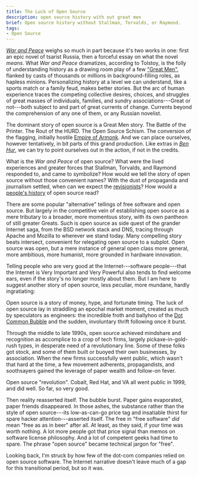 ```yaml
---
title: The Luck of Open Source
description: open source history with out great men
brief: Open source history without Stallman, Torvalds, or Raymond.
tags:
- Open Source
---
```


[_War and Peace_](https://en.wikipedia.org/wiki/War_and_Peace) weighs so much in part because it's two works in one: first an epic novel of tsarist Russia, then a forceful essay on what the novel _means_.  What _War and Peace_ dramatizes, according to Tolstoy, is the folly of understanding history as a drawing room play of a few ["Great Men"](https://en.wikipedia.org/wiki/Great_man_theory), flanked by casts of thousands or millions in background-filling roles, as hapless minions.  Personalizing history at a level we can understand, like a sports match or a family feud, makes better stories.  But the arc of human experience traces the competing collective desires, choices, and struggles of great masses of individuals, families, and sundry associations---Great or not---both subject to and part of great currents of change.  Currents beyond the comprehension of any one of them, or any Russian novelist.

The dominant story of open source is a Great Men story.  The Battle of the Printer.  The Rout of the HURD.  The Open Source Schism.  The conversion of the flagging, initially hostile [Empire of Armonk](https://en.wikipedia.org/wiki/IBM).  And we can place ourselves, however tentatively, in bit parts of this grand production.  Like extras in [_Ben Hur_](https://en.wikipedia.org/wiki/Ben-Hur_(1959_film)), we can try to point ourselves out in the action, if not in the credits.

What is the _War and Peace_ of open source?  What were the lived experiences and greater forces that Stallman, Torvalds, and Raymond responded to, and came to symbolize?  How would we tell the story of open source without those convenient names?  With the dust of propaganda and journalism settled, when can we expect the [revisionists](https://en.wikipedia.org/wiki/Historical_revisionism)?  How would a [people's history](https://en.wikipedia.org/wiki/People%27s_history) of open source read?

There are some popular "alternative" tellings of free software and open source.  But largely in the competitive vein of establishing open source as a mere tributary to a broader, more momentous story, with its own pantheon of still greater Greats.  Such is open source as side quest of the grander Internet saga, from the BSD network stack and DNS, tracing through Apache and Mozilla to wherever we stand today.  Many compelling story beats intersect, convenient for relegating open source to a subplot.  Open source was open, but a mere instance of general open class more general, more ambitious, more humanist, more grounded in hardware innovation.

Telling people who are very good at the Internet---software people---that the Internet is Very Important and Very Powerful also tends to find welcome ears, even if the story's no longer mostly about them.  But I am here to suggest another story of open source, less peculiar, more mundane, hardly ingratiating:

Open source is a story of money, hype, and fortunate timing.  The luck of open source lay in straddling an epochal market moment, created as much by speculators as engineers: the incredible froth and ballyhoo of the [Dot Common Bubble](https://en.wikipedia.org/wiki/Dot-com_bubble) and the sudden, involuntary thrift following once it burst.

Through the middle to late 1990s, open source achieved mindshare and recognition as accomplice to a crop of tech firms, largely pickaxe-in-gold-rush types, in desperate need of a revolutionary line.  Some of these folks got stock, and some of them built or buoyed their own businesses, by association.  When the new firms successfully went public, which wasn't that hard at the time, a few movement adherents, propagandists, and soothsayers gained the leverage of paper wealth and follow-on fever.

Open source "revolution".  Cobalt, Red Hat, and VA all went public in 1999, and did well.  So far, so very good.

Then reality reasserted itself.  The bubble burst.  Paper gains evaporated, paper friends disappeared.  In those ashes, the substance rather than the style of open source---its low-as-can-go price tag and insatiable thirst for spare hacker attention---asserted itself.  The free in "free software" _did_ mean "free as as in beer" after all.  At least, as they said, if your time was worth nothing.  A lot more people got that price signal than memos on software license philosophy.  And a lot of competent geeks had time to spare.  The phrase "open source" became technical jargon for "free".

Looking back, I'm struck by how few of the dot-com companies relied on open source software.  The Internet narrative doesn't leave much of a gap for this transitional period, but so it was.
